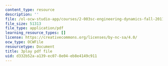 ```yaml
---
content_type: resource
description: ''
file: /ol-ocw-studio-app/courses/2-003sc-engineering-dynamics-fall-2011/d332b52aa139ec078e04eb8e4149c911_-QVENB3aEvY.pdf
file_size: 51313
file_type: application/pdf
learning_resource_types: []
license: https://creativecommons.org/licenses/by-nc-sa/4.0/
ocw_type: OCWFile
resourcetype: Document
title: 3play pdf file
uid: d332b52a-a139-ec07-8e04-eb8e4149c911
---
```

